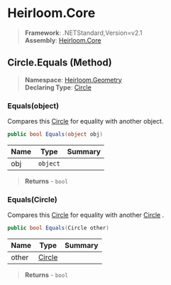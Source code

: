 # Heirloom.Core

> **Framework**: .NETStandard,Version=v2.1  
> **Assembly**: [Heirloom.Core][0]

## Circle.Equals (Method)

> **Namespace**: [Heirloom.Geometry][0]  
> **Declaring Type**: [Circle][1]

### Equals(object)

Compares this [Circle][1] for equality with another object.

```cs
public bool Equals(object obj)
```

| Name | Type     | Summary |
|------|----------|---------|
| obj  | `object` |         |

> **Returns** - `bool`

### Equals(Circle)

Compares this [Circle][1] for equality with another [Circle][1] .

```cs
public bool Equals(Circle other)
```

| Name  | Type        | Summary |
|-------|-------------|---------|
| other | [Circle][1] |         |

> **Returns** - `bool`

[0]: ../../../Heirloom.Core.md
[1]: ../Circle.md

